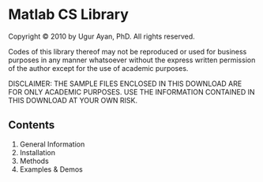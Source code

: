 # Matlab CS Library #
Copyright © 2010 by Ugur Ayan, PhD.
All rights reserved. 

Codes of this library thereof may not be reproduced or used for business purposes in any manner whatsoever without the express written permission of the author except for the use of academic purposes.

DISCLAIMER: THE SAMPLE FILES ENCLOSED IN THIS DOWNLOAD ARE FOR ONLY ACADEMIC PURPOSES. USE THE INFORMATION CONTAINED IN THIS DOWNLOAD AT YOUR OWN RISK.

## Contents ##

1. General Information
2. Installation
3. Methods
4. Examples & Demos
